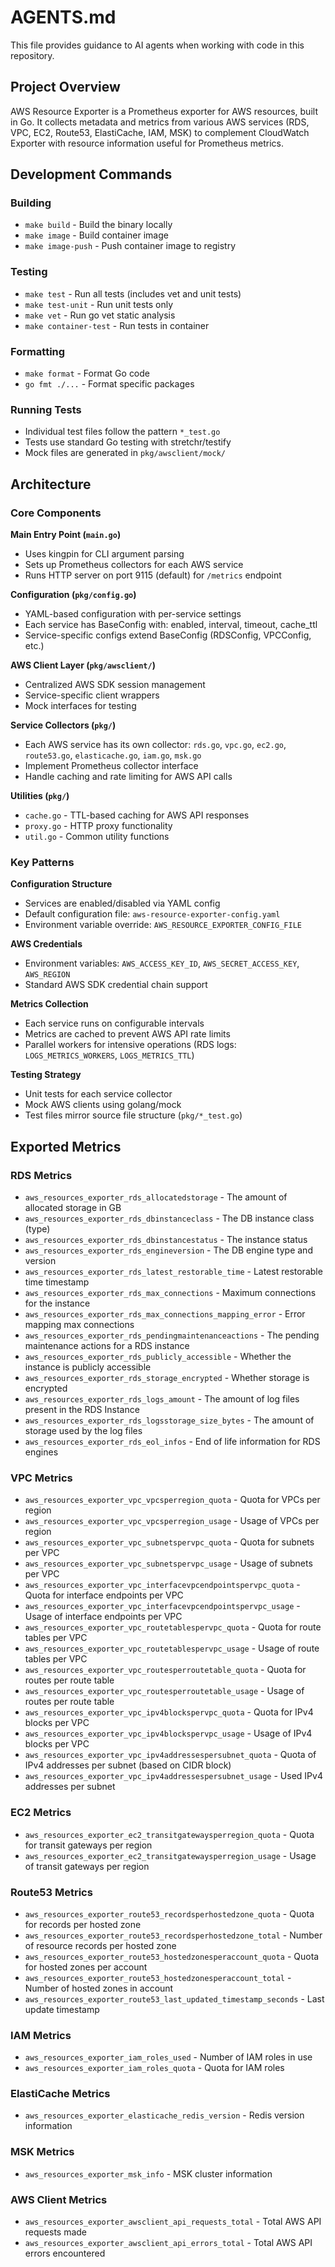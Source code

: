 # AGENTS.md

This file provides guidance to AI agents when working with code in this repository.

## Project Overview

AWS Resource Exporter is a Prometheus exporter for AWS resources, built in Go. It collects metadata and metrics from various AWS services (RDS, VPC, EC2, Route53, ElastiCache, IAM, MSK) to complement CloudWatch Exporter with resource information useful for Prometheus metrics.

## Development Commands

### Building
- `make build` - Build the binary locally
- `make image` - Build container image
- `make image-push` - Push container image to registry

### Testing
- `make test` - Run all tests (includes vet and unit tests)
- `make test-unit` - Run unit tests only
- `make vet` - Run go vet static analysis
- `make container-test` - Run tests in container

### Formatting
- `make format` - Format Go code
- `go fmt ./...` - Format specific packages

### Running Tests
- Individual test files follow the pattern `*_test.go`
- Tests use standard Go testing with stretchr/testify
- Mock files are generated in `pkg/awsclient/mock/`

## Architecture

### Core Components

**Main Entry Point (`main.go`)**
- Uses kingpin for CLI argument parsing
- Sets up Prometheus collectors for each AWS service
- Runs HTTP server on port 9115 (default) for `/metrics` endpoint

**Configuration (`pkg/config.go`)**
- YAML-based configuration with per-service settings
- Each service has BaseConfig with: enabled, interval, timeout, cache_ttl
- Service-specific configs extend BaseConfig (RDSConfig, VPCConfig, etc.)

**AWS Client Layer (`pkg/awsclient/`)**
- Centralized AWS SDK session management
- Service-specific client wrappers
- Mock interfaces for testing

**Service Collectors (`pkg/`)**
- Each AWS service has its own collector: `rds.go`, `vpc.go`, `ec2.go`, `route53.go`, `elasticache.go`, `iam.go`, `msk.go`
- Implement Prometheus collector interface
- Handle caching and rate limiting for AWS API calls

**Utilities (`pkg/`)**
- `cache.go` - TTL-based caching for AWS API responses
- `proxy.go` - HTTP proxy functionality
- `util.go` - Common utility functions

### Key Patterns

**Configuration Structure**
- Services are enabled/disabled via YAML config
- Default configuration file: `aws-resource-exporter-config.yaml`
- Environment variable override: `AWS_RESOURCE_EXPORTER_CONFIG_FILE`

**AWS Credentials**
- Environment variables: `AWS_ACCESS_KEY_ID`, `AWS_SECRET_ACCESS_KEY`, `AWS_REGION`
- Standard AWS SDK credential chain support

**Metrics Collection**
- Each service runs on configurable intervals
- Metrics are cached to prevent AWS API rate limits
- Parallel workers for intensive operations (RDS logs: `LOGS_METRICS_WORKERS`, `LOGS_METRICS_TTL`)

**Testing Strategy**
- Unit tests for each service collector
- Mock AWS clients using golang/mock
- Test files mirror source file structure (`pkg/*_test.go`)

## Exported Metrics

### RDS Metrics
- `aws_resources_exporter_rds_allocatedstorage` - The amount of allocated storage in GB
- `aws_resources_exporter_rds_dbinstanceclass` - The DB instance class (type)
- `aws_resources_exporter_rds_dbinstancestatus` - The instance status
- `aws_resources_exporter_rds_engineversion` - The DB engine type and version
- `aws_resources_exporter_rds_latest_restorable_time` - Latest restorable time timestamp
- `aws_resources_exporter_rds_max_connections` - Maximum connections for the instance
- `aws_resources_exporter_rds_max_connections_mapping_error` - Error mapping max connections
- `aws_resources_exporter_rds_pendingmaintenanceactions` - The pending maintenance actions for a RDS instance
- `aws_resources_exporter_rds_publicly_accessible` - Whether the instance is publicly accessible
- `aws_resources_exporter_rds_storage_encrypted` - Whether storage is encrypted
- `aws_resources_exporter_rds_logs_amount` - The amount of log files present in the RDS Instance
- `aws_resources_exporter_rds_logsstorage_size_bytes` - The amount of storage used by the log files
- `aws_resources_exporter_rds_eol_infos` - End of life information for RDS engines

### VPC Metrics
- `aws_resources_exporter_vpc_vpcsperregion_quota` - Quota for VPCs per region
- `aws_resources_exporter_vpc_vpcsperregion_usage` - Usage of VPCs per region
- `aws_resources_exporter_vpc_subnetspervpc_quota` - Quota for subnets per VPC
- `aws_resources_exporter_vpc_subnetspervpc_usage` - Usage of subnets per VPC
- `aws_resources_exporter_vpc_interfacevpcendpointspervpc_quota` - Quota for interface endpoints per VPC
- `aws_resources_exporter_vpc_interfacevpcendpointspervpc_usage` - Usage of interface endpoints per VPC
- `aws_resources_exporter_vpc_routetablespervpc_quota` - Quota for route tables per VPC
- `aws_resources_exporter_vpc_routetablespervpc_usage` - Usage of route tables per VPC
- `aws_resources_exporter_vpc_routesperroutetable_quota` - Quota for routes per route table
- `aws_resources_exporter_vpc_routesperroutetable_usage` - Usage of routes per route table
- `aws_resources_exporter_vpc_ipv4blockspervpc_quota` - Quota for IPv4 blocks per VPC
- `aws_resources_exporter_vpc_ipv4blockspervpc_usage` - Usage of IPv4 blocks per VPC
- `aws_resources_exporter_vpc_ipv4addressespersubnet_quota` - Quota of IPv4 addresses per subnet (based on CIDR block)
- `aws_resources_exporter_vpc_ipv4addressespersubnet_usage` - Used IPv4 addresses per subnet

### EC2 Metrics
- `aws_resources_exporter_ec2_transitgatewaysperregion_quota` - Quota for transit gateways per region
- `aws_resources_exporter_ec2_transitgatewaysperregion_usage` - Usage of transit gateways per region

### Route53 Metrics
- `aws_resources_exporter_route53_recordsperhostedzone_quota` - Quota for records per hosted zone
- `aws_resources_exporter_route53_recordsperhostedzone_total` - Number of resource records per hosted zone
- `aws_resources_exporter_route53_hostedzonesperaccount_quota` - Quota for hosted zones per account
- `aws_resources_exporter_route53_hostedzonesperaccount_total` - Number of hosted zones in account
- `aws_resources_exporter_route53_last_updated_timestamp_seconds` - Last update timestamp

### IAM Metrics
- `aws_resources_exporter_iam_roles_used` - Number of IAM roles in use
- `aws_resources_exporter_iam_roles_quota` - Quota for IAM roles

### ElastiCache Metrics
- `aws_resources_exporter_elasticache_redis_version` - Redis version information

### MSK Metrics
- `aws_resources_exporter_msk_info` - MSK cluster information

### AWS Client Metrics
- `aws_resources_exporter_awsclient_api_requests_total` - Total AWS API requests made
- `aws_resources_exporter_awsclient_api_errors_total` - Total AWS API errors encountered
